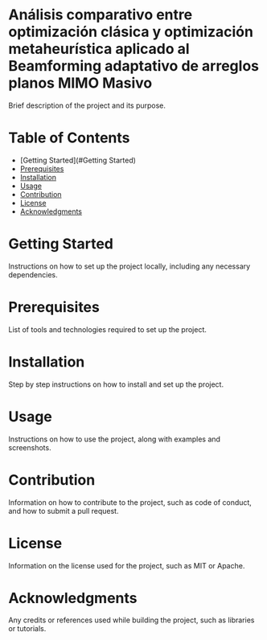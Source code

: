 # Análisis comparativo entre optimización clásica y optimización metaheurística aplicado al Beamforming adaptativo de arreglos planos MIMO Masivo
Brief description of the project and its purpose.

# Table of Contents
- [Getting Started](#Getting Started)
- [Prerequisites](#Prerequisites)
- [Installation](#Installation)
- [Usage](#Usage)
- [Contribution](#Contribution)
- [License](#License)
- [Acknowledgments](#Acknowledgments)

# Getting Started
Instructions on how to set up the project locally, including any necessary dependencies.

# Prerequisites
List of tools and technologies required to set up the project.

# Installation
Step by step instructions on how to install and set up the project.

# Usage
Instructions on how to use the project, along with examples and screenshots.

# Contribution
Information on how to contribute to the project, such as code of conduct, and how to submit a pull request.

# License
Information on the license used for the project, such as MIT or Apache.

# Acknowledgments
Any credits or references used while building the project, such as libraries or tutorials.
